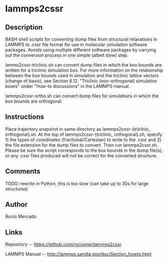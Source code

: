 # lammps2cssr

## Description
BASH shell scripts for converting dump files from structural relaxations in
 LAMMPS to .cssr file format for use in molecular simulation software packages.
 Avoids using multiple different software packages by carrying out the
 conversion process in one simple (albeit slow) step.

lamms2cssr-triclinic.sh can convert dump files in which the box bounds are
 written for a triclinic simulation box. For more information on the
 relationship between the box bounds used in simulation and the triclinic
 lattice vectors (change of basis), see Section 6.12. "Triclinic
 (non-orthogonal) simulation boxes" under "How-to discussions" in the LAMMPS
 manual.

lammps2cssr-ortho.sh can convert dump files for simulations in which the box
 bounds are orthogonal.

## Instructions
Place trajectory snapshot in same directory as
 lammps2cssr-{triclinic, orthogonal}.sh. At the top of
 lammps2cssr-{triclinic, orthogonal}.sh, specify 1) the types of coordinates
 (fractional/Cartesian) to write to the .cssr and 2) the file extension for
 the dump files to convert. Then run lammps2cssr.sh. Please be sure the script
 corresponds to the box bounds in the dump file(s), or any .cssr files
 produced will not be correct for the converted structure.

## Comments
TODO: rewrite in Python, this is too slow (can take up to 30s for large
 structures)

## Author
Rocío Mercado

## Links 
Repository -- https://github.com/rociomer/lammps2cssr

LAMMPS Manual -- http://lammps.sandia.gov/doc/Section_howto.html
